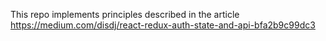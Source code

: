 This repo implements principles described in the article https://medium.com/disdj/react-redux-auth-state-and-api-bfa2b9c99dc3

